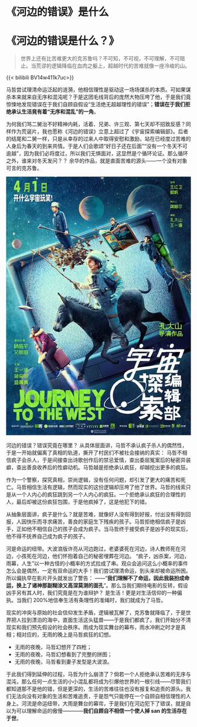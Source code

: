 # 《河边的错误》是什么


# 《河边的错误是什么？》 

> 世界上还有比苦难更大的克苏鲁吗？不可知，不可视，不可理解，不可阻止。当荒谬的逻辑降临在血肉之躯上，超越时代的苦难就像一座冷峻的山。

{{< bilibili BV14w411k7uc>}}

 马哲尝试理清命运泛起的涟漪，他相信理性是驱动这一场场谋杀的本质。可如果谋杀本来就来自无序和混沌呢？于是这团毛线背后的庞然大物压垮了他，于是我们竟惊悚地发现错误在于我们自顾自假设“生活绝无超越理性的错误”；**错误在于我们拒绝承认生活竟有着“无序和混乱”的一角**。 

为何我们骂二舅治不好精神内耗，活着、兄弟、许三观、第七天却不招致反感？同样作为荒诞片，我也愿称《河边的错误》立意上超过了《宇宙探索编辑部》。后者的结尾和二舅一样，只是从幸存的过来人中取得安慰和激励，站在已经度过苦难的人身后为春天的到来共情。于是人们会歌颂“好日子还在后面”“没有一个冬天不可逾越”，因为我们必将度过，所以我们无惧面对，这显然是个循环论证。那么循环之外，谁来对冬天发问？？ 余华的作品，就是直面苦难的源头——一个没有对象可言的克苏鲁。

![宇宙探索编辑部的海报](/img/《河边的错误》是什么.zh-cn-20240523092511804.webp)

 河边的错误？错误究竟在哪里？ 从具体层面讲，马哲不承认疯子杀人的偶然性，于是一开始就偏离了真相的轨道，撕开了村民们不被社会接纳的真实： 马哲不相信疯子会杀人，于是间接查出诗歌创作后的禁忌爱情，查出委屈冤案后的秘密异装癖，查出善良收养后的性癖动机。马哲越是拒绝承认疯狂，却越挖出更多的疯狂。 

作为一个警察，探究真相，崇尚逻辑，没有任何问题，却引发了更大的痛苦和死亡。马哲相信生活有逻辑，然而现实的这份逻辑却压垮了他了世界。马哲的线索只是从一个人内心的疯狂跳到另一个人内心的疯狂。一个拒绝承认疯狂的合理性的人，最后却被这份疯狂包围，于是他疯掉了，这是他犯下的错。 

从抽象层面讲，疯子是什么？就是苦难，就像好人没有得到好报，付出没有得到回报，人因快乐而寻求痛苦，善良的家庭生下残疾的孩子。马哲拒绝相信疯子是凶手，正如他不相信自己的孩子会成为疯子。当马哲终于接受疯子是凶手的现实后，他不得不抚养自己成为疯子的孩子。

 河是命运的纽带。大波浪版许亮从河边跑过，老婆婆死在河边，诗人教师死在河边，小孩死在河边，他们怀抱着自己的秘密埋葬在河边。 “疯子，凶杀案，河边，雨幕，人生”以一种古怪的小概率的方式拉成了串。观众会追问这么小概率的事件怎么会是偶然，一定有双命运的大手！我们尝试理清命运，到头来却被命运所困。所以偏执早在影片开头就发出了警告： ——“**我们理解不了命运，因此我装扮成命运，换上了诸神那副糊涂又高深莫测的面孔**”。那么当我们期待电影的反转，假设凶手另有其人时，我们究竟是在为谁辩护？ 是生活！更是对生活信仰的一种偏执。当我们 200%地信奉生活有条理性的准绳时，我们就成为了马哲。

现实的冲突与原始的社会信仰发生矛盾，逻辑被瓦解了，克苏鲁就降临了，于是世界把人拉到漂泊的海中，直面生活这头猛兽——于是我们都疯了。我们开始分不清现实和我们预先假设的社会秩序。雨成为现实舞台的幕布，雨水冲刷之时才是真相；相对应的，无雨的晚上是马哲疯狂的幻想。

- 无雨的夜晚，马哲幻想开了四枪；
- 无雨的夜晚，马哲幻想看到了完整的拼图；
- 无雨的夜晚，马哲看到妻子发型是大波浪。 

于此我们得到延伸的过程，马哲为什么崩溃了？倘若一个人拒绝承认苦难的无序与混沌，那么任何一点生活的小小混乱都将成为引爆他世界的一根引线——尽管我们都知道那不是他的错，但是更深的，生活的苦难往往也没有报复和追责的源头。我们无法向没有对象的生活和苦难追责，于是怨气只能停在一个自顾自相信理性的人身上。河流是命运纽带，大雨是舞台的幕帘，于是我们在河边犯下了错误，就是自以为可以理解命运的傲慢————**我们自顾自不相信一个使人掉 san 的生活存在于世**。


